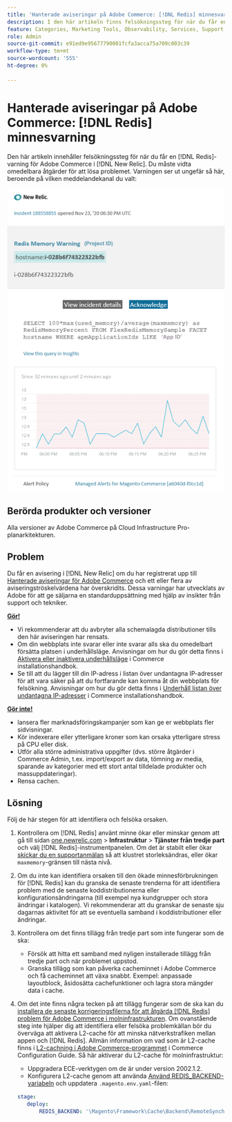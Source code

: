 ```yaml
---
title: 'Hanterade aviseringar på Adobe Commerce: [!DNL Redis] minnesvarning'
description: I den här artikeln finns felsökningssteg för när du får en [!DNL Redis] varningsvarning för Adobe Commerce i [!DNL New Relic]. Omedelbar åtgärd krävs.
feature: Categories, Marketing Tools, Observability, Services, Support, Tools and External Services, Variables
role: Admin
source-git-commit: e91ed9e95677790001fcfa3acca75a709c003c39
workflow-type: tm+mt
source-wordcount: '555'
ht-degree: 0%

---
```



# Hanterade aviseringar på Adobe Commerce: [!DNL Redis] minnesvarning

Den här artikeln innehåller felsökningssteg för när du får en [!DNL Redis]-varning för Adobe Commerce i [!DNL New Relic]. Du måste vidta omedelbara åtgärder för att lösa problemet. Varningen ser ut ungefär så här, beroende på vilken meddelandekanal du valt:

![new_relic_redis_memory_warning.png](../../assets/managed-alerts/new_relic_redis_memory_warning.png)

## Berörda produkter och versioner

Alla versioner av Adobe Commerce på Cloud Infrastructure Pro-planarkitekturen.

## Problem

Du får en avisering i [!DNL New Relic] om du har registrerat upp till [Hanterade aviseringar för Adobe Commerce](managed-alerts-for-magento-commerce.md) och ett eller flera av aviseringströskelvärdena har överskridits. Dessa varningar har utvecklats av Adobe för att ge säljarna en standarduppsättning med hjälp av insikter från support och tekniker.

**<u>Gör!</u>**

* Vi rekommenderar att du avbryter alla schemalagda distributioner tills den här aviseringen har rensats.
* Om din webbplats inte svarar eller inte svarar alls ska du omedelbart försätta platsen i underhållsläge. Anvisningar om hur du gör detta finns i [Aktivera eller inaktivera underhållsläge](https://experienceleague.adobe.com/sv/docs/commerce-operations/installation-guide/tutorials/maintenance-mode) i Commerce installationshandbok.
* Se till att du lägger till din IP-adress i listan över undantagna IP-adresser för att vara säker på att du fortfarande kan komma åt din webbplats för felsökning. Anvisningar om hur du gör detta finns i [Underhåll listan över undantagna IP-adresser](https://experienceleague.adobe.com/sv/docs/commerce-operations/installation-guide/tutorials/maintenance-mode#maintain-the-list-of-exempt-ip-addresses) i Commerce installationshandbok.

**<u>Gör inte!</u>**

* lansera fler marknadsföringskampanjer som kan ge er webbplats fler sidvisningar.
* Kör indexerare eller ytterligare kroner som kan orsaka ytterligare stress på CPU eller disk.
* Utför alla större administrativa uppgifter (dvs. större åtgärder i Commerce Admin, t.ex. import/export av data, tömning av media, sparande av kategorier med ett stort antal tilldelade produkter och massuppdateringar).
* Rensa cachen.

## Lösning

Följ de här stegen för att identifiera och felsöka orsaken.

1. Kontrollera om [!DNL Redis] använt minne ökar eller minskar genom att gå till sidan [one.newrelic.com](https://login.newrelic.com/login) > **Infrastruktur** > **Tjänster från tredje part** och välj [!DNL Redis]-instrumentpanelen. Om det är stabilt eller ökar [skickar du en supportanmälan](https://experienceleague.adobe.com/sv/docs/commerce-knowledge-base/kb/help-center-guide/magento-help-center-user-guide#support-case) så att klustret storleksändras, eller ökar `maxmemory`-gränsen till nästa nivå.
1. Om du inte kan identifiera orsaken till den ökade minnesförbrukningen för [!DNL Redis] kan du granska de senaste trenderna för att identifiera problem med de senaste koddistributionerna eller konfigurationsändringarna (till exempel nya kundgrupper och stora ändringar i katalogen). Vi rekommenderar att du granskar de senaste sju dagarnas aktivitet för att se eventuella samband i koddistributioner eller ändringar.
1. Kontrollera om det finns tillägg från tredje part som inte fungerar som de ska:
   * Försök att hitta ett samband med nyligen installerade tillägg från tredje part och när problemet uppstod.
   * Granska tillägg som kan påverka cacheminnet i Adobe Commerce och få cacheminnet att växa snabbt. Exempel: anpassade layoutblock, åsidosätta cachefunktioner och lagra stora mängder data i cache.
1. Om det inte finns några tecken på att tillägg fungerar som de ska kan du [installera de senaste korrigeringsfilerna för att åtgärda [!DNL Redis] problem för Adobe Commerce i molninfrastrukturen](https://experienceleague.adobe.com/sv/docs/commerce-knowledge-base/kb/troubleshooting/miscellaneous/install-latest-patches-to-fix-magento-redis-issues). Om ovanstående steg inte hjälper dig att identifiera eller felsöka problemkällan bör du överväga att aktivera L2-cache för att minska nätverkstrafiken mellan appen och [!DNL Redis]. Allmän information om vad som är L2-cache finns i [L2-cachning i Adobe Commerce-programmet](https://experienceleague.adobe.com/sv/docs/commerce-operations/configuration-guide/cache/level-two-cache) i Commerce Configuration Guide. Så här aktiverar du L2-cache för molninfrastruktur:
   * Uppgradera ECE-verktygen om de är under version 2002.1.2.
   * Konfigurera L2-cache genom att använda [Använd REDIS\_BACKEND-variabeln](https://experienceleague.adobe.com/sv/docs/commerce-on-cloud/user-guide/configure/env/stage/variables-deploy#redis_backend) och uppdatera `.magento.env.yaml`-filen:

   ```yaml
   stage:
      deploy:
          REDIS_BACKEND: '\Magento\Framework\Cache\Backend\RemoteSynchronizedCache'
   ```
